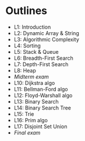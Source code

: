 # Outlines
- L1: Introduction
- L2: Dynamic Array & String
- L3: Algorithmic Complexity
- L4: Sorting
- L5: Stack & Queue
- L6: Breadth-First Search
- L7: Depth-First Search
- L8: Heap
- *Midterm exam*
- L10: Dijkstra algo
- L11: Bellman-Ford algo
- L12: Floyd-Warshall algo
- L13: Binary Search
- L14: Binary Search Tree
- L15: Trie
- L16: Prim algo
- L17: Disjoint Set Union
- *Final exam*